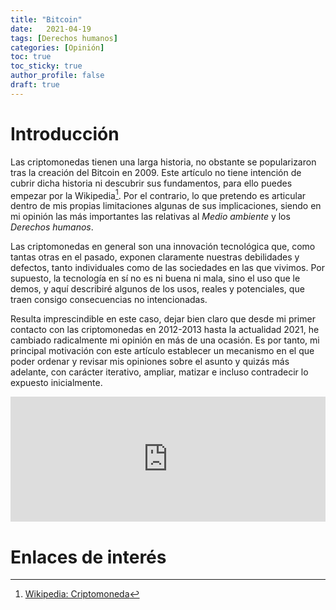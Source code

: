 ```yaml
---
title: "Bitcoin"
date:   2021-04-19
tags: [Derechos humanos]
categories: [Opinión]
toc: true
toc_sticky: true
author_profile: false
draft: true
---
```

# Introducción
Las criptomonedas tienen una larga historia, no obstante se popularizaron tras la creación del Bitcoin en 2009. Este artículo no tiene intención de cubrir dicha historia ni descubrir sus fundamentos, para ello puedes empezar por la Wikipedia[^1]. Por el contrario, lo que pretendo es articular dentro de mis propias limitaciones algunas de sus implicaciones, siendo en mi opinión las más importantes las relativas al *Medio ambiente* y los *Derechos humanos*.

Las criptomonedas en general son una innovación tecnológica que, como tantas otras en el pasado, exponen claramente nuestras debilidades y defectos, tanto individuales como de las sociedades en las que vivimos. Por supuesto, la tecnología en sí no es ni buena ni mala, sino el uso que le demos, y aquí describiré algunos de los usos, reales y potenciales, que traen consigo consecuencias no intencionadas.

Resulta imprescindible en este caso, dejar bien claro que desde mi primer contacto con las criptomonedas en 2012-2013 hasta la actualidad 2021, he cambiado radicalmente mi opinión en más de una ocasión. Es por tanto, mi principal motivación con este artículo establecer un mecanismo en el que poder ordenar y revisar mis opiniones sobre el asunto y quizás más adelante, con carácter iterativo, ampliar, matizar e incluso contradecir lo expuesto inicialmente.


<iframe id='audio_68577406' frameborder='0' allowfullscreen='' scrolling='no' height='200' style='width:100%;' src='https://www.ivoox.com/player_ej_68577406_6_1.html'></iframe>

# Enlaces de interés
[^1]: [Wikipedia: Criptomoneda](https://es.wikipedia.org/wiki/Criptomoneda)
 
<!--stackedit_data:
eyJoaXN0b3J5IjpbLTE2NzY1NDY2NTJdfQ==
-->